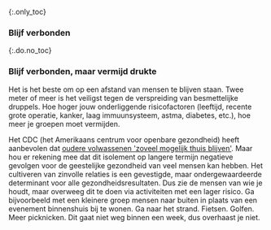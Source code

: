 {:.only_toc}
### Blijf verbonden

{:.do.no_toc}
### Blijf verbonden, maar vermijd drukte

Het is het beste om op een afstand van mensen te blijven staan. Twee meter of meer is het veiligst tegen de verspreiding van besmettelijke druppels. Hoe hoger jouw onderliggende risicofactoren
(leeftijd, recente grote operatie, kanker, laag immuunsysteem, astma, diabetes, etc.), hoe meer je groepen moet vermijden.

Het CDC (het Amerikaans centrum voor openbare gezondheid) heeft aanbevolen dat [oudere volwassenen 'zoveel mogelijk thuis blijven'](https://fox8.com/news/coronavirus/cdc-older-adults-should-stay-at-home-as-much-as-possible-due-to-coronavirus/). Maar hou er rekening mee dat dit isolement op langere termijn negatieve gevolgen voor de geestelijke gezondheid van veel mensen kan hebben. Het cultiveren van zinvolle relaties is een gevestigde, maar ondergewaardeerde determinant voor alle gezondheidsresultaten. Dus zie de mensen van wie je houdt, maar overweeg dit te doen via activiteiten met een lager risico. Ga bijvoorbeeld met een kleinere groep mensen naar buiten in plaats van een evenement binnenshuis bij te wonen. Ga naar het strand. Fietsen. Golfen. Meer picknicken. Dit gaat niet weg binnen een week, dus overhaast je niet.
